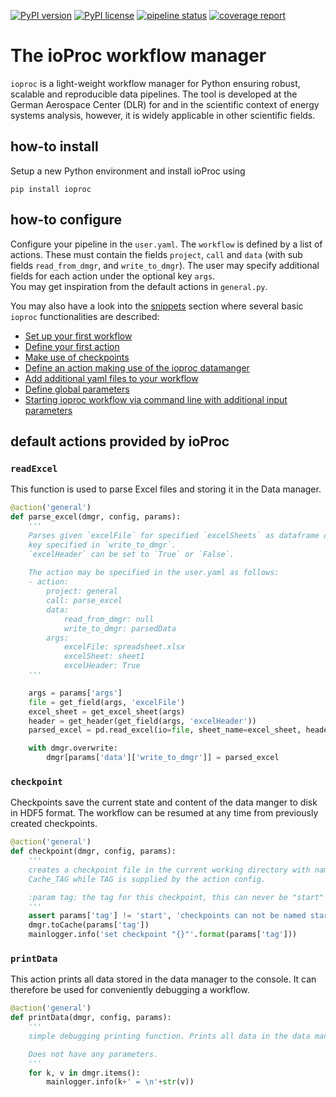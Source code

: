 [![PyPI version](https://badge.fury.io/py/ioproc.svg)](https://badge.fury.io/py/ioproc)
[![PyPI license](https://img.shields.io/pypi/l/ioproc.svg)](https://badge.fury.io/py/ioproc)
[![pipeline status](https://gitlab.dlr.de/ioproc/ioproc/badges/development/pipeline.svg)](https://gitlab.dlr.de/ioproc/ioproc/-/commits/development)
[![coverage report](https://gitlab.dlr.de/ioproc/ioproc/badges/development/coverage.svg)](https://gitlab.dlr.de/ioproc/ioproc/-/commits/development) 

# The ioProc workflow manager
`ioproc` is a light-weight workflow manager for Python ensuring robust, scalable and reproducible data pipelines. The tool is developed at the German Aerospace Center (DLR) for and in the scientific context of energy systems analysis, however, it is widely applicable in other scientific fields.

## how-to install
Setup a new Python environment and install ioProc using 

    pip install ioproc   

## how-to configure

Configure your pipeline in the `user.yaml`. The `workflow` is defined by a list of actions. These must
contain the fields `project`, `call` and `data` (with sub fields `read_from_dmgr`, and `write_to_dmgr`). The user
may specify additional fields for each action under the optional key `args`.  
You may get inspiration from the default actions in `general.py`.

You may also have a look into the [snippets](https://gitlab.dlr.de/ioproc/ioproc/-/snippets) section where several basic `ioproc` functionalities are described:
- [Set up your first workflow](https://gitlab.dlr.de/ioproc/ioproc/-/snippets/155)
- [Define your first action](https://gitlab.dlr.de/ioproc/ioproc/-/snippets/156)
- [Make use of checkpoints](https://gitlab.dlr.de/ioproc/ioproc/-/snippets/157)
- [Define an action making use of the ioproc datamanger](https://gitlab.dlr.de/ioproc/ioproc/-/snippets/158)
- [Add additional yaml files to your workflow](https://gitlab.dlr.de/ioproc/ioproc/-/snippets/159)
- [Define global parameters](https://gitlab.dlr.de/ioproc/ioproc/-/snippets/163)
- [Starting ioproc workflow via command line with additional input parameters](https://gitlab.dlr.de/ioproc/ioproc/-/snippets/168) 

## default actions provided by ioProc

### `readExcel`
This function is used to parse Excel files and storing it in the Data manager.

```python
@action('general')
def parse_excel(dmgr, config, params):
    '''
    Parses given `excelFile` for specified `excelSheets` as dataframe object and stores it in the datamanager by the 
    key specified in `write_to_dmgr`.
    `excelHeader` can be set to `True` or `False`.
    
    The action may be specified in the user.yaml as follows:
    - action:
        project: general
        call: parse_excel
        data:
            read_from_dmgr: null
            write_to_dmgr: parsedData
        args:  
            excelFile: spreadsheet.xlsx
            excelSheet: sheet1
            excelHeader: True
    '''

    args = params['args']
    file = get_field(args, 'excelFile')
    excel_sheet = get_excel_sheet(args)
    header = get_header(get_field(args, 'excelHeader'))
    parsed_excel = pd.read_excel(io=file, sheet_name=excel_sheet, header=header)

    with dmgr.overwrite:
        dmgr[params['data']['write_to_dmgr']] = parsed_excel
```

### `checkpoint`
Checkpoints save the current state and content of the data manger to disk in HDF5 format. The workflow can be resumed at any time from previously created checkpoints.

```python
@action('general')
def checkpoint(dmgr, config, params):
    '''
    creates a checkpoint file in the current working directory with name
    Cache_TAG while TAG is supplied by the action config.

    :param tag: the tag for this checkpoint, this can never be "start"
    '''
    assert params['tag'] != 'start', 'checkpoints can not be named start'
    dmgr.toCache(params['tag'])
    mainlogger.info('set checkpoint "{}"'.format(params['tag']))
```

### `printData`
This action prints all data stored in the data manager to the console. It can therefore be used for conveniently debugging a workflow.

```python
@action('general')
def printData(dmgr, config, params):
    '''
    simple debugging printing function. Prints all data in the data manager.

    Does not have any parameters.
    '''
    for k, v in dmgr.items():
        mainlogger.info(k+' = \n'+str(v))
```
